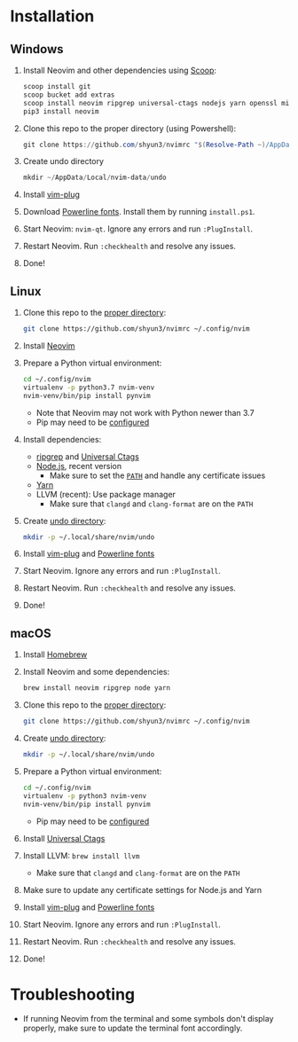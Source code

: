 # Installation

## Windows

1. Install Neovim and other dependencies using [Scoop](http://scoop.sh):
    ```powershell
    scoop install git
    scoop bucket add extras
    scoop install neovim ripgrep universal-ctags nodejs yarn openssl miniconda3 llvm
    pip3 install neovim
    ```

1. Clone this repo to the proper directory (using Powershell):
    ```powershell
    git clone https://github.com/shyun3/nvimrc "$(Resolve-Path ~)/AppData/Local/nvim"
    ```

1. Create undo directory
    ```powershell
    mkdir ~/AppData/Local/nvim-data/undo
    ```

1. Install [vim-plug][]

1. Download [Powerline fonts][]. Install them by running `install.ps1`.

1. Start Neovim: `nvim-qt`. Ignore any errors and run `:PlugInstall`.

1. Restart Neovim. Run `:checkhealth` and resolve any issues.

1. Done!

## Linux

1. Clone this repo to the [proper directory][nvim-config-dir]:
    ```bash
    git clone https://github.com/shyun3/nvimrc ~/.config/nvim
    ```

1. Install [Neovim][nvim-linux]

1. Prepare a Python virtual environment:
    ```bash
    cd ~/.config/nvim
    virtualenv -p python3.7 nvim-venv
    nvim-venv/bin/pip install pynvim
    ```
    * Note that Neovim may not work with Python newer than 3.7
    * Pip may need to be [configured][pip-conf]
   
1. Install dependencies:
    * [ripgrep][] and [Universal Ctags][]
    * [Node.js](https://nodejs.org/en/), recent version
        * Make sure to set the [`PATH`][node-install] and handle any
          certificate issues
    * [Yarn](https://yarnpkg.com/getting-started/install)
    * LLVM (recent): Use package manager
        * Make sure that `clangd` and `clang-format` are on the `PATH`
    
1. Create [undo directory][nvim-undo-dir]:
    ```bash
    mkdir -p ~/.local/share/nvim/undo
    ```

1. Install [vim-plug][] and [Powerline fonts][]

1. Start Neovim. Ignore any errors and run `:PlugInstall`.

1. Restart Neovim. Run `:checkhealth` and resolve any issues.

1. Done!

## macOS

1. Install [Homebrew](https://brew.sh)

1. Install Neovim and some dependencies:
    ```bash
    brew install neovim ripgrep node yarn
    ```

1. Clone this repo to the [proper directory][nvim-config-dir]:
    ```bash
    git clone https://github.com/shyun3/nvimrc ~/.config/nvim
    ```
    
1. Create [undo directory][nvim-undo-dir]:
    ```bash
    mkdir -p ~/.local/share/nvim/undo
    ```

1. Prepare a Python virtual environment:
    ```bash
    cd ~/.config/nvim
    virtualenv -p python3 nvim-venv
    nvim-venv/bin/pip install pynvim
    ```
    * Pip may need to be [configured][pip-conf]
    
1. Install [Universal Ctags][mac-univ-ctags]
    
1. Install LLVM: `brew install llvm`
    * Make sure that `clangd` and `clang-format` are on the `PATH`
    
1. Make sure to update any certificate settings for Node.js and Yarn

1. Install [vim-plug][] and [Powerline fonts][]

1. Start Neovim. Ignore any errors and run `:PlugInstall`.

1. Restart Neovim. Run `:checkhealth` and resolve any issues.

1. Done!

# Troubleshooting

* If running Neovim from the terminal and some symbols don't display
  properly, make sure to update the terminal font accordingly.

[nvim-linux]: https://github.com/neovim/neovim/wiki/Installing-Neovim#linux
[ripgrep]: https://github.com/BurntSushi/ripgrep#installation
[Universal Ctags]: https://github.com/universal-ctags/ctags#how-to-build-and-install
[node-install]: https://github.com/nodejs/help/wiki/Installation
[vim-plug]: https://github.com/junegunn/vim-plug
[Powerline fonts]: https://github.com/powerline/fonts
[nvim-config-dir]: https://neovim.io/doc/user/starting.html#config
[pip-conf]: https://pip.pypa.io/en/stable/user_guide/#config-file
[mac-univ-ctags]: https://github.com/universal-ctags/homebrew-universal-ctags
[nvim-undo-dir]: https://neovim.io/doc/user/options.html#'undodir'
